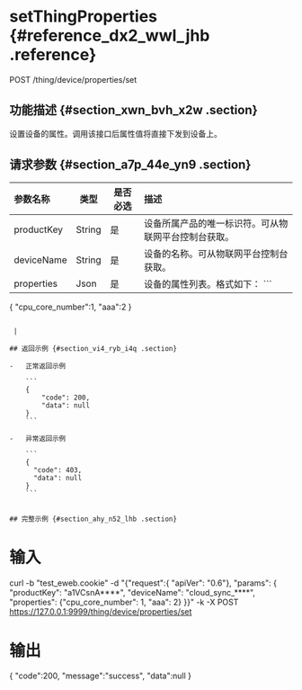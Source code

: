 # setThingProperties {#reference_dx2_wwl_jhb .reference}

POST /thing/device/properties/set

## 功能描述 {#section_xwn_bvh_x2w .section}

设置设备的属性。调用该接口后属性值将直接下发到设备上。

## 请求参数 {#section_a7p_44e_yn9 .section}

|参数名称|类型|是否必选|描述|
|:---|--|----|:-|
|productKey|String|是|设备所属产品的唯一标识符。可从物联网平台控制台获取。|
|deviceName|String|是|设备的名称。可从物联网平台控制台获取。|
|properties|Json|是|设备的属性列表。格式如下： ```
{
    "cpu_core_number":1,
    "aaa":2
}
```

 |

## 返回示例 {#section_vi4_ryb_i4q .section}

-   正常返回示例

    ```
    {
        "code": 200,
        "data": null
    }
    ```

-   异常返回示例

    ```
    {
      "code": 403,
      "data": null
    }
    ```


## 完整示例 {#section_ahy_n52_lhb .section}

```
# 输入
curl -b "test_eweb.cookie" -d "{\"request\":{ \"apiVer\": \"0.6\"}, \"params\": { \"productKey\": \"a1VCsnA****\", \"deviceName\": \"cloud_sync_****\", \"properties\": {\"cpu_core_number\": 1, \"aaa\": 2} }}" -k -X POST https://127.0.0.1:9999/thing/device/properties/set
# 输出
{
    "code":200,
    "message":"success",
    "data":null
}
```

